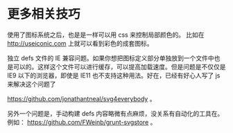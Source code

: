 # 更多相关技巧

使用了图标系统之后，也是是一样可以用 css 来控制局部颜色的。 比如在 http://useiconic.com 上就可以看到彩色的成套图标。

独立 defs 文件的 IE 兼容问题。如果你想把图标定义部分单独放到一个文件中也是可以的。这样这个文件可以进行缓存，可以提高加载速度。但是问题是不仅仅是 IE9 以下的浏览器，即使是 IE11 也不支持这种用法。好在，已经有好心人写了 js 来解决这个问题了

https://github.com/jonathantneal/svg4everybody 。

另外一个问题是，手动构建 defs 内容略微有点麻烦，没关系有自动化的工具在。例如： https://github.com/FWeinb/grunt-svgstore 。

